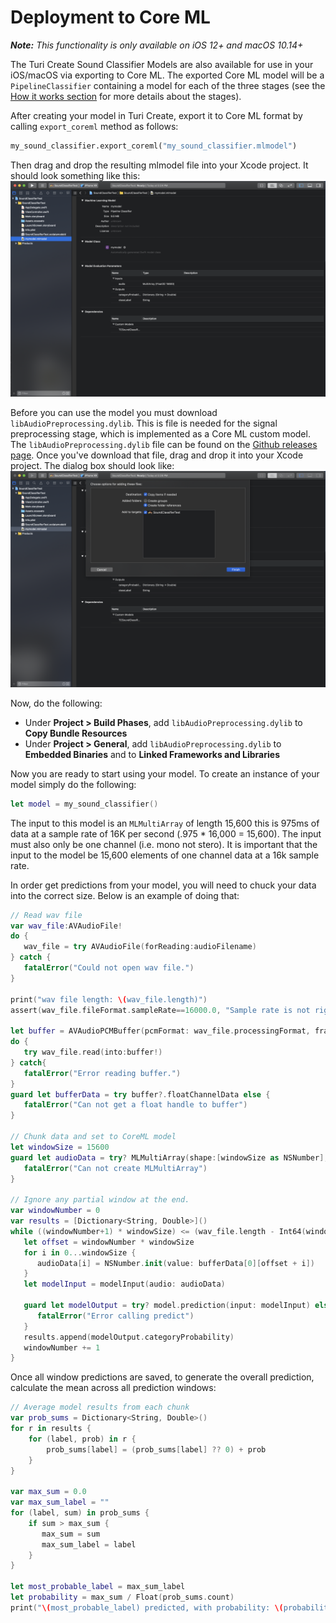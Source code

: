# Deployment to Core ML

***Note:*** *This functionality is only available on iOS 12+ and macOS 10.14+*

The Turi Create Sound Classifier Models are also available for use in
your iOS/macOS via exporting to Core ML. The exported Core ML model
will be a `PipelineClassifier` containing a model for each of the
three stages (see the [How it works section](../sound_classifier/how-it-works.md) for more details about the stages).

After creating your model in Turi Create, export it to Core ML format by calling `export_coreml` method as follows:
```python
my_sound_classifier.export_coreml("my_sound_classifier.mlmodel")
```

Then drag and drop the resulting mlmodel file into your Xcode project.
It should look something like this:
![Xcode ML Model Screen Shot](xcode-mlmodel.png)

Before you can use the model you must download
`libAudioPreprocessing.dylib`. This is file is needed for the signal
preprocessing stage, which is implemented as a Core ML custom model.
The `libAudioPreprocessing.dylib` file can be found on the
[Github releases page](https://github.com/apple/turicreate/releases).
Once you've download that file, drag and drop it into your Xcode project.
The dialog box should look like:
![Xcode dylib Screen Shot](xcode-dylib.png)

Now, do the following:
* Under **Project > Build Phases**, add `libAudioPreprocessing.dylib` to **Copy Bundle Resources**
* Under **Project > General**, add `libAudioPreprocessing.dylib` to **Embedded Binaries** and to **Linked Frameworks and Libraries**


Now you are ready to start using your model. To create an instance of
your model simply do the following:
```swift
let model = my_sound_classifier()
```

The input to this model is an `MLMultiArray` of length 15,600 this is
975ms of data at a sample rate of 16K per second (.975 * 16,000 = 15,600).
The input must also only be one channel (i.e. mono not stero). It is
important that the input to the model be 15,600 elements of one channel
data at a 16k sample rate.

In order get predictions from your model, you will need to chuck your
data into the correct size. Below is an example of doing that:
```swift
// Read wav file
var wav_file:AVAudioFile!
do {
   wav_file = try AVAudioFile(forReading:audioFilename)
} catch {
   fatalError("Could not open wav file.")
}

print("wav file length: \(wav_file.length)")
assert(wav_file.fileFormat.sampleRate==16000.0, "Sample rate is not right!")

let buffer = AVAudioPCMBuffer(pcmFormat: wav_file.processingFormat, frameCapacity: UInt32(wav_file.length))
do {
   try wav_file.read(into:buffer!)
} catch{
   fatalError("Error reading buffer.")
}
guard let bufferData = try buffer?.floatChannelData else {
   fatalError("Can not get a float handle to buffer")
}

// Chunk data and set to CoreML model
let windowSize = 15600
guard let audioData = try? MLMultiArray(shape:[windowSize as NSNumber], dataType:MLMultiArrayDataType.float32) else {
   fatalError("Can not create MLMultiArray")
}

// Ignore any partial window at the end.
var windowNumber = 0
var results = [Dictionary<String, Double>]()
while ((windowNumber+1) * windowSize) <= (wav_file.length - Int64(windowSize)) {
   let offset = windowNumber * windowSize
   for i in 0...windowSize {
      audioData[i] = NSNumber.init(value: bufferData[0][offset + i])
   }
   let modelInput = modelInput(audio: audioData)

   guard let modelOutput = try? model.prediction(input: modelInput) else {
      fatalError("Error calling predict")
   }
   results.append(modelOutput.categoryProbability)
   windowNumber += 1
}
```

Once all window predictions are saved, to generate the overall
prediction, calculate the mean across all prediction windows:
```swift
// Average model results from each chunk
var prob_sums = Dictionary<String, Double>()
for r in results {
    for (label, prob) in r {
        prob_sums[label] = (prob_sums[label] ?? 0) + prob
    }
}

var max_sum = 0.0
var max_sum_label = ""
for (label, sum) in prob_sums {
    if sum > max_sum {
       max_sum = sum
       max_sum_label = label
    }
}

let most_probable_label = max_sum_label
let probability = max_sum / Float(prob_sums.count)
print("\(most_probable_label) predicted, with probability: \(probability)")
```
